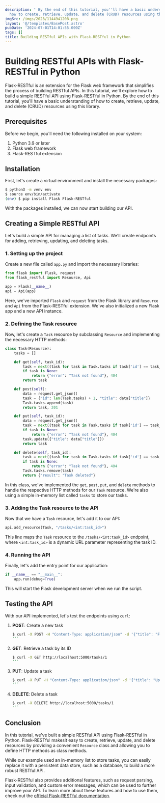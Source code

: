 ```yaml
---
description: ' By the end of this tutorial, you''ll have a basic understanding of
  how to create, retrieve, update, and delete (CRUD) resources using this library.'
imgSrc: /imgs/2023/1144941208.png
layout: '@/templates/BasePost.astro'
pubDate: '2024-07-01T14:01:55.000Z'
tags: []
title: Building RESTful APIs with Flask-RESTful in Python
---
```


# Building RESTful APIs with Flask-RESTful in Python

Flask-RESTful is an extension for the Flask web framework that simplifies the process of building RESTful APIs. In this tutorial, we'll explore how to build a simple RESTful API using Flask-RESTful in Python. By the end of this tutorial, you'll have a basic understanding of how to create, retrieve, update, and delete (CRUD) resources using this library.

## Prerequisites

Before we begin, you'll need the following installed on your system:

1. Python 3.6 or later
2. Flask web framework
3. Flask-RESTful extension

## Installation

First, let's create a virtual environment and install the necessary packages:

```bash
$ python3 -m venv env
$ source env/bin/activate
(env) $ pip install Flask Flask-RESTful
```

With the packages installed, we can now start building our API.

## Creating a Simple RESTful API

Let's build a simple API for managing a list of tasks. We'll create endpoints for adding, retrieving, updating, and deleting tasks.

### 1. Setting up the project

Create a new file called `app.py` and import the necessary libraries:

```python
from flask import Flask, request
from flask_restful import Resource, Api

app = Flask(__name__)
api = Api(app)
```

Here, we've imported `Flask` and `request` from the Flask library and `Resource` and `Api` from the Flask-RESTful extension. We've also initialized a new Flask app and a new API instance.

### 2. Defining the Task resource

Now, let's create a `Task` resource by subclassing `Resource` and implementing the necessary HTTP methods:

```python
class Task(Resource):
    tasks = []

    def get(self, task_id):
        task = next((task for task in Task.tasks if task['id'] == task_id), None)
        if task is None:
            return {"error": "Task not found"}, 404
        return task

    def post(self):
        data = request.get_json()
        task = {"id": len(Task.tasks) + 1, "title": data["title"]}
        Task.tasks.append(task)
        return task, 201

    def put(self, task_id):
        data = request.get_json()
        task = next((task for task in Task.tasks if task['id'] == task_id), None)
        if task is None:
            return {"error": "Task not found"}, 404
        task.update({"title": data["title"]})
        return task

    def delete(self, task_id):
        task = next((task for task in Task.tasks if task['id'] == task_id), None)
        if task is None:
            return {"error": "Task not found"}, 404
        Task.tasks.remove(task)
        return {"result": "Task deleted"}
```

In this class, we've implemented the `get`, `post`, `put`, and `delete` methods to handle the respective HTTP methods for our `Task` resource. We're also using a simple in-memory list called `tasks` to store our tasks.

### 3. Adding the Task resource to the API

Now that we have a `Task` resource, let's add it to our API:

```python
api.add_resource(Task, "/tasks/<int:task_id>")
```

This line maps the `Task` resource to the `/tasks/<int:task_id>` endpoint, where `<int:task_id>` is a dynamic URL parameter representing the task ID.

### 4. Running the API

Finally, let's add the entry point for our application:

```python
if __name__ == "__main__":
    app.run(debug=True)
```

This will start the Flask development server when we run the script.

## Testing the API

With our API implemented, let's test the endpoints using `curl`:

1. **POST**: Create a new task

   ````bash
   $ curl -X POST -H "Content-Type: application/json" -d '{"title": "First task"}' http://localhost:5000/tasks/1
   ```

2. **GET**: Retrieve a task by its ID

   ````bash
   $ curl -X GET http://localhost:5000/tasks/1
   ```

3. **PUT**: Update a task

   ````bash
   $ curl -X PUT -H "Content-Type: application/json" -d '{"title": "Updated task"}' http://localhost:5000/tasks/1
   ```

4. **DELETE**: Delete a task

   ````bash
   $ curl -X DELETE http://localhost:5000/tasks/1
   ```

## Conclusion

In this tutorial, we've built a simple RESTful API using Flask-RESTful in Python. Flask-RESTful makesit easy to create, retrieve, update, and delete resources by providing a convenient `Resource` class and allowing you to define HTTP methods as class methods.

While our example used an in-memory list to store tasks, you can easily replace it with a persistent data store, such as a database, to build a more robust RESTful API.

Flask-RESTful also provides additional features, such as request parsing, input validation, and custom error messages, which can be used to further improve your API. To learn more about these features and how to use them, check out the [official Flask-RESTful documentation](https://flask-restful.readthedocs.io/).